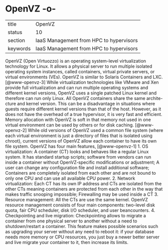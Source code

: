 # OpenVZ -o-


|          |                                         |
| -------- | --------------------------------------- |
| title    | OpenVZ                                  | 
| status   | 10                                      |
| section  | IaaS Management from HPC to hypervisors |
| keywords | IaaS Management from HPC to hypervisors |



OpenVZ (Open Virtuozzo) is an operating system-level virtualization
technology for Linux. It allows a physical server to run multiple
isolated operating system instances, called containers, virtual
private servers, or virtual environments (VEs). OpenVZ is similar to
Solaris Containers and LXC. [@www-openvz-3] While virtualization
technologies like VMware and Xen provide full virtualization and can
run multiple operating systems and different kernel versions, OpenVZ
uses a single patched Linux kernel and therefore can run only
Linux. All OpenVZ containers share the same archite- cture and kernel
version. This can be a disadvantage in situations where guests require
different kernel versions than that of the host. However, as it does
not have the overhead of a true hypervisor, it is very fast and
efficient. Memory allocation with OpenVZ is soft in that memory not
used in one virtual environment can be used by others or for disk
caching. [@www-openvz-2] While old versions of OpenVZ used a
common file system (where each virtual environment is just a directory
of files that is isolated using chroot), current versions of OpenVZ
allow each container to have its own file system.  OpenVZ has four
main features, [@www-openvz-1] 1. OS virtualization: A container
(CT) looks and behaves like a regular Linux system. It has standard
startup scripts; software from vendors can run inside a container
without OpenVZ-specific modifications or adjustment; A user can change
any configuration file and install additional software; Containers are
completely isolated from each other and are not bound to only one CPU
and can use all available CPU power.  2. Network virtualization: Each
CT has its own IP address and CTs are isolated from the other CTs
meaning containers are protected from each other in the way that makes
traffic snooping impossible; Firewalling may be used inside a CT
3. Resource management: All the CTs are use the same kernel. OpenVZ
resource management consists of four main components: two-level disk
quota, fair CPU scheduler, disk I/O scheduler, and user beancounters.
4. Checkpointing and live migration: Checkpointing allows to migrate a
container from one physical server to another without a need to
shutdown/restart a container. This feature makes possible scenarios
such as upgrading your server without any need to reboot it: if your
database needs more memory or CPU resources, you just buy a newer
better server and live migrate your container to it, then increase its
limits.


